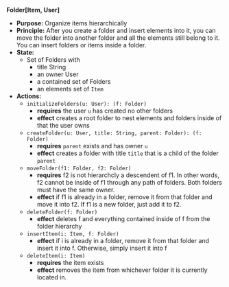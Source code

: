 **Folder[Item, User]**  
- **Purpose:** Organize items hierarchically  
- **Principle:** After you create a folder and insert elements into it, you can move the folder into another folder and all the elements still belong to it.  You can insert folders or items inside a folder.
- **State:** 
    - Set of Folders with 
        - title String
        - an owner User
        - a contained set of Folders
        - an elements set of `Item`
- **Actions:** 
    - `initializeFolders(u: User): (f: Folder)`
        - **requires** the user `u` has created no other folders
        - **effect** creates a root folder to nest elements and folders inside of that the user owns
    - `createFolder(u: User, title: String, parent: Folder): (f: Folder)`
        - **requires** `parent` exists and has owner `u`
        - **effect** creates a folder with title `title` that is a child of the folder `parent`
    - `moveFolder(f1: Folder, f2: Folder)`
        - **requires** f2 is not hierarchcly a descendent of f1.  In other words, f2 cannot be inside of f1 through any path of folders.  Both folders must have the same owner.
        - **effect** if f1 is already in a folder, remove it from that folder and move it into f2.  If f1 is a new folder, just add it to f2.
    - `deleteFolder(f: Folder)`
        - **effect** deletes f and everything contained inside of f from the folder hierarchy 
    - `insertItem(i: Item, f: Folder)`
        - **effect** if i is already in a folder, remove it from that folder and insert it into f.  Otherwise, simply insert it into f
    - `deleteItem(i: Item)`
        - **requires** the item exists 
        - **effect** removes the item from whichever folder it is currently located in.